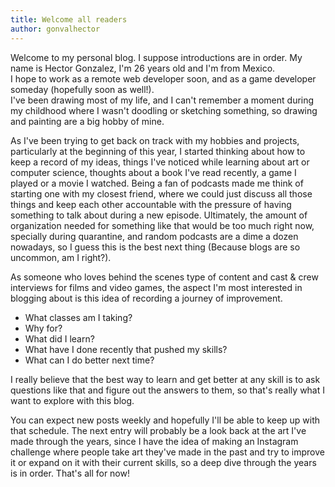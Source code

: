 ```yaml
---
title: Welcome all readers
author: gonvalhector
---
```


Welcome to my personal blog. I suppose introductions are in order. My name is Hector Gonzalez, I'm 26 years old and I'm from Mexico.  
I hope to work as a remote web developer soon, and as a game developer someday
(hopefully soon as well!).  
I've been drawing most of my life, and I can't remember a moment during my
childhood where I wasn't doodling or sketching something, so drawing and painting are a big
hobby of mine.

As I've been trying to get back on track with my hobbies and projects, particularly
at the beginning of this year, I started thinking about how to keep a record of my
ideas, things I've noticed while learning about art or computer science, thoughts
about a book I've read recently, a game I played or a movie I watched.
Being a fan of podcasts made me think of starting one with my closest friend,
where we could just discuss all those things and keep each other accountable
with the pressure of having something to talk about during a new episode.
Ultimately, the amount of organization needed for something like that would be
too much right now, specially during quarantine, and random podcasts are a dime
a dozen nowadays, so I guess this is the best next thing (Because blogs are so
uncommon, am I right?).

As someone who loves behind the scenes type of content and cast & crew interviews
for films and video games, the aspect I'm most interested in blogging about is
this idea of recording a journey of improvement.

- What classes am I taking?
- Why for?
- What did I learn?
- What have I done recently that pushed my skills?
- What can I do better next time?

I really believe that the best way to learn and get better at any skill is to ask
questions like that and figure out the answers to them, so that's really what I want to
explore with this blog.

You can expect new posts weekly and hopefully I'll be able to keep up with that schedule.
The next entry will probably be a look back at the art I've made through the years,
since I have the idea of making an Instagram challenge where people take art they've
made in the past and try to improve it or expand on it with their current skills,
so a deep dive through the years is in order.
That's all for now!
